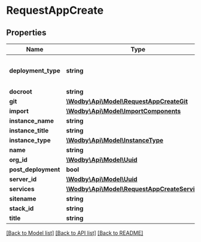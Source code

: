 # RequestAppCreate

## Properties
Name | Type | Description | Notes
------------ | ------------- | ------------- | -------------
**deployment_type** | **string** |  | [optional] [default to 'vanilla']
**docroot** | **string** |  | [optional] 
**git** | [**\Wodby\Api\Model\RequestAppCreateGit**](RequestAppCreateGit.md) |  | [optional] 
**import** | [**\Wodby\Api\Model\ImportComponents**](ImportComponents.md) |  | [optional] 
**instance_name** | **string** |  | [optional] 
**instance_title** | **string** |  | [optional] 
**instance_type** | [**\Wodby\Api\Model\InstanceType**](InstanceType.md) |  | [optional] 
**name** | **string** |  | 
**org_id** | [**\Wodby\Api\Model\Uuid**](Uuid.md) |  | 
**post_deployment** | **bool** |  | [optional] 
**server_id** | [**\Wodby\Api\Model\Uuid**](Uuid.md) |  | 
**services** | [**\Wodby\Api\Model\RequestAppCreateServices[]**](RequestAppCreateServices.md) |  | [optional] 
**sitename** | **string** |  | [optional] 
**stack_id** | **string** |  | 
**title** | **string** |  | [optional] 

[[Back to Model list]](../README.md#documentation-for-models) [[Back to API list]](../README.md#documentation-for-api-endpoints) [[Back to README]](../README.md)


